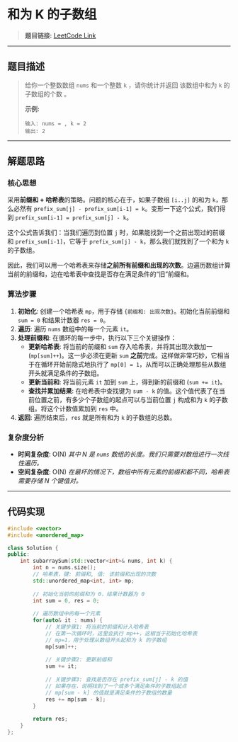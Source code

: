 # 和为 K 的子数组

> **题目链接:** [LeetCode Link](https://leetcode.cn/problems/subarray-sum-equals-k/)

---

## 题目描述

> 给你一个整数数组 `nums` 和一个整数 `k` ，请你统计并返回 该数组中和为 `k` 的子数组的个数 。
>
> **示例:**
> ```
> 输入: nums = , k = 2
> 输出: 2
> ```

---

## 解题思路

### 核心思想
采用**前缀和 + 哈希表**的策略。问题的核心在于，如果子数组 `[i..j]` 的和为 `k`，那么必然有 `prefix_sum[j] - prefix_sum[i-1] = k`。变形一下这个公式，我们得到 `prefix_sum[i-1] = prefix_sum[j] - k`。

这个公式告诉我们：当我们遍历到位置 `j` 时，如果能找到一个之前出现过的前缀和 `prefix_sum[i-1]`，它等于 `prefix_sum[j] - k`，那么我们就找到了一个和为 `k` 的子数组。

因此，我们可以用一个哈希表来存储**之前所有前缀和出现的次数**。边遍历数组计算当前的前缀和，边在哈希表中查找是否存在满足条件的“旧”前缀和。

### 算法步骤
1.  **初始化**: 创建一个哈希表 `mp`，用于存储 `{前缀和: 出现次数}`。初始化当前前缀和 `sum = 0` 和结果计数器 `res = 0`。
2.  **遍历**: 遍历 `nums` 数组中的每一个元素 `it`。
3.  **处理前缀和**: 在循环的每一步中，执行以下三个关键操作：
    *   **更新哈希表**: 将当前的前缀和 `sum` 存入哈希表，并将其出现次数加一 (`mp[sum]++`)。这一步必须在更新 `sum` **之前**完成。这样做非常巧妙，它相当于在循环开始前隐式地执行了 `mp[0] = 1`，从而可以正确处理那些从数组开头就满足条件的子数组。
    *   **更新当前和**: 将当前元素 `it` 加到 `sum` 上，得到新的前缀和 (`sum += it`)。
    *   **查找并累加结果**: 在哈希表中查找键为 `sum - k` 的值。这个值代表了在当前位置之前，有多少个子数组的起点可以与当前位置 `j` 构成和为 `k` 的子数组。将这个计数值累加到 `res` 中。
4.  **返回**: 遍历结束后，`res` 就是所有和为 `k` 的子数组的总数。

### 复杂度分析
- **时间复杂度**: O(N)
  *其中 N 是 `nums` 数组的长度。我们只需要对数组进行一次线性遍历。*
- **空间复杂度**: O(N)
  *在最坏的情况下，数组中所有元素的前缀和都不同，哈希表需要存储 N 个键值对。*

---

## 代码实现

```cpp
#include <vector>
#include <unordered_map>

class Solution {
public:
    int subarraySum(std::vector<int>& nums, int k) {
        int n = nums.size();
        // 哈希表，键: 前缀和, 值: 该前缀和出现的次数
        std::unordered_map<int, int> mp;
        
        // 初始化当前的前缀和为 0，结果计数器为 0
        int sum = 0, res = 0;
        
        // 遍历数组中的每一个元素
        for(auto& it : nums) {
            // 关键步骤1: 将当前的前缀和计入哈希表
            // 在第一次循环时，这里会执行 mp++，这相当于初始化哈希表
            // mp=1，用于处理从数组开头起和为 k 的子数组
            mp[sum]++;
            
            // 关键步骤2: 更新前缀和
            sum += it;
            
            // 关键步骤3: 查找是否存在 prefix_sum[j] - k 的值
            // 如果存在，说明找到了一个或多个满足条件的子数组起点
            // mp[sum - k] 的值就是满足条件的子数组的数量
            res += mp[sum - k];
        }
        
        return res;
    }
};
```